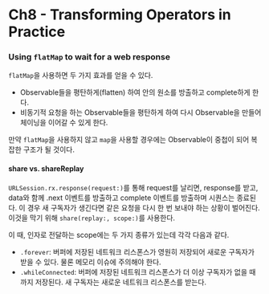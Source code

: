 # Ch8 - Transforming Operators in Practice

### Using `flatMap` to wait for a web response
`flatMap`을 사용하면 두 가지 효과를 얻을 수 있다.
- Observable들을 평탄하게(flatten) 하여 안의 원소를 방출하고 complete하게 한다.
- 비동기적 요청을 하는 Observable들을 평탄하게 하여 다시 Observable을 만들어 체이닝을 이어갈 수 있게 한다.

만약 `flatMap`을 사용하지 않고 `map`을 사용할 경우에는 Observable이 중첩이 되어 복잡한 구조가 될 것이다.

#### share vs. shareReplay
`URLSession.rx.response(request:)`를 통해 request를 날리면, response를 받고, data와 함께 .next 이벤트를 방출하고 complete 이벤트를 방출하며 시퀀스는 종료된다. 이 경우 새 구독자가 생긴다면 같은 요청을 다시 한 번 보내야 하는 상황이 벌어진다. 이것을 막기 위해 `share(replay:, scope:)`를 사용한다.

이 때, 인자로 전달하는 scope에는 두 가지 종류가 있는데 각각 다음과 같다.
- `.forever`: 버퍼에 저장된 네트워크 리스폰스가 영원히 저장되어 새로운 구독자가 받을 수 있다. 물론 메모리 이슈에 주의해야 한다.
- `.whileConnected`: 버퍼에 저장된 네트워크 리스폰스가 더 이상 구독자가 없을 때까지 저장된다. 새 구독자는 새로운 네트워크 리스폰스를 받는다.